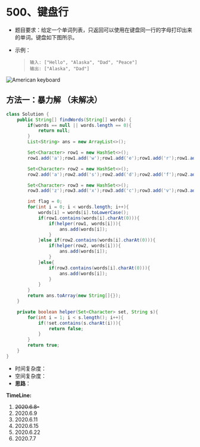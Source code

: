 # 500、键盘行

- 题目要求：给定一个单词列表，只返回可以使用在键盘同一行的字母打印出来的单词。键盘如下图所示。

- 示例：

  >```
  >输入: ["Hello", "Alaska", "Dad", "Peace"]
  >输出: ["Alaska", "Dad"]
  >```

![American keyboard](https://assets.leetcode-cn.com/aliyun-lc-upload/uploads/2018/10/12/keyboard.png)

## 方法一：暴力解 （未解决）

```java
class Solution {
    public String[] findWords(String[] words) {
        if(words == null || words.length == 0){
            return null;
        }
        List<String> ans = new ArrayList<>();

        Set<Character> row1 = new HashSet<>();
        row1.add('a');row1.add('w');row1.add('e');row1.add('r');row1.add('t');row1.add('y');row1.add('u');row1.add('i');row1.add('o');row1.add('p');

        Set<Character> row2 = new HashSet<>();
        row2.add('a');row2.add('s');row2.add('d');row2.add('f');row2.add('g');row2.add('h');row2.add('j');row2.add('k');row2.add('l');

        Set<Character> row3 = new HashSet<>();
        row3.add('z');row3.add('x');row3.add('c');row3.add('v');row3.add('b');row3.add('n');row3.add('m');

        int flag = 0;
        for(int i = 0; i < words.length; i++){
            words[i] = words[i].toLowerCase();
            if(row1.contains(words[i].charAt(0))){
                if(helper(row1, words[i])){
                    ans.add(words[i]);
                }
            }else if(row2.contains(words[i].charAt(0))){
                if(helper(row2, words[i])){
                    ans.add(words[i]);
                }
            }else{
                if(row3.contains(words[i].charAt(0))){
                    ans.add(words[i]);
                }
            }
        }
        return ans.toArray(new String[]{});
    }

    private boolean helper(Set<Character> set, String s){
        for(int i = 1; i < s.length(); i++){
            if(!set.contains(s.charAt(i))){
                return false;
            }
        }
        return true;
    }
}
```

- 时间复杂度：
- 空间复杂度：
- **思路**：

**TimeLine:**

1. ~~2020.6.8-~~
2. 2020.6.9
3. 2020.6.11
4. 2020.6.15
5. 2020.6.22
6. 2020.7.7
